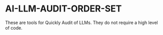 # AI-LLM-AUDIT-ORDER-SET
These are tools for Quickly Audit of LLMs.
They do not require a high level of code.
